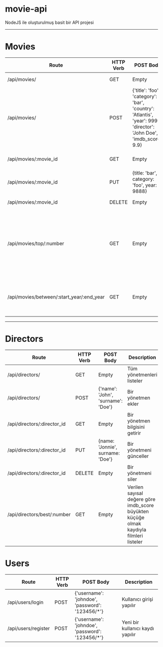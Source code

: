 # movie-api

NodeJS ile oluşturulmuş basit bir API projesi
<hr>

# Movies
<table>
    <thead>
        <tr>
            <th>Route</th>
            <th>HTTP Verb</th>
            <th>POST Body</th>
            <th>Description</th>
        </tr>
    </thead>
    <tbody>
        <tr>
            <td>/api/movies/</td>
            <td>GET</td>
            <td>Empty</td>
            <td>Tüm filmleri listeler</td>
        </tr>
        <tr>
            <td>/api/movies/</td>
            <td>POST</td>
            <td>{'title': 'foo', 'category': 'bar', 'country': 'Atlantis', 'year': 9999, 'director': 'John Doe', 'imdb_score': 9.9}</td>
            <td>Bir film ekler</td>
        </tr>
        <tr>
            <td>/api/movies/:movie_id</td>
            <td>GET</td>
            <td>Empty</td>
            <td>Bir film bilgisini getirir</td>
        </tr>
        <tr>
            <td>/api/movies/:movie_id</td>
            <td>PUT</td>
            <td>{title: 'bar', category: 'foo', year: 9888}</td>
            <td>Bir filmi günceller</td>
        </tr>
        <tr>
            <td>/api/movies/:movie_id</td>
            <td>DELETE</td>
            <td>Empty</td>
            <td>Bir filmi siler</td>
        </tr>
        <tr>
            <td>/api/movies/top/:number</td>
            <td>GET</td>
            <td>Empty</td>
            <td>Verilen sayısal değere göre imdb_score büyükten küçüğe olmak kaydıyla filmleri listeler</td>
        </tr>
        <tr>
            <td>/api/movies/between/:start_year/:end_year</td>
            <td>GET</td>
            <td>Empty</td>
            <td>Verilen yıllara göre, aralığa denk gelen filmleri listeler</td>
        </tr>
    </tbody>
</table>

<hr>

# Directors
<table>
    <thead>
        <tr>
            <th>Route</th>
            <th>HTTP Verb</th>
            <th>POST Body</th>
            <th>Description</th>
        </tr>
    </thead>
    <tbody>
        <tr>
            <td>/api/directors/</td>
            <td>GET</td>
            <td>Empty</td>
            <td>Tüm yönetmenleri listeler</td>
        </tr>
        <tr>
            <td>/api/directors/</td>
            <td>POST</td>
            <td>{'name': 'John', 'surname': 'Doe'}</td>
            <td>Bir yönetmen ekler</td>
        </tr>
        <tr>
            <td>/api/directors/:director_id</td>
            <td>GET</td>
            <td>Empty</td>
            <td>Bir yönetmen bilgisini getirir</td>
        </tr>
        <tr>
            <td>/api/directors/:director_id</td>
            <td>PUT</td>
            <td>{name: 'Jonnie', surname: 'Doe'}</td>
            <td>Bir yönetmeni günceller</td>
        </tr>
        <tr>
            <td>/api/directors/:director_id</td>
            <td>DELETE</td>
            <td>Empty</td>
            <td>Bir yönetmeni siler</td>
        </tr>
        <tr>
            <td>/api/directors/best/:number</td>
            <td>GET</td>
            <td>Empty</td>
            <td>Verilen sayısal değere göre imdb_score büyükten küçüğe olmak kaydıyla filmleri listeler</td>
        </tr>
    </tbody>
</table>

# Users
<table>
    <thead>
        <tr>
            <th>Route</th>
            <th>HTTP Verb</th>
            <th>POST Body</th>
            <th>Description</th>
        </tr>
    </thead>
    <tbody>
        <tr>
            <td>/api/users/login</td>
            <td>POST</td>
            <td>{'username': 'johndoe', 'password': '123456/*'}</td>
            <td>Kullanıcı girişi yapılır</td>
        </tr>
        <tr>
            <td>/api/users/register</td>
            <td>POST</td>
            <td>{'username': 'johndoe', 'password': '123456/*'}</td>
            <td>Yeni bir kullanıcı kaydı yapılır</td>
        </tr>
    </tbody>
</table>
